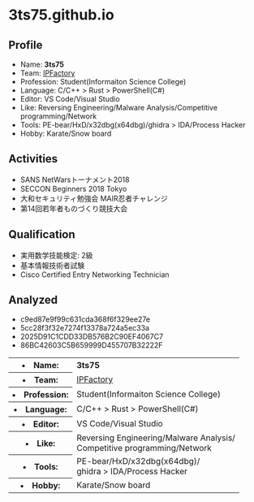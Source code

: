 # 3ts75.github.io

## Profile
- Name: **3ts75**
- Team: [IPFactory](https://ipfactory.github.io)
- Profession: Student(Informaiton Science College)
- Language: C/C++ > Rust > PowerShell(C#)
- Editor: VS Code/Visual Studio
- Like: Reversing Engineering/Malware Analysis/Competitive programming/Network
- Tools: PE-bear/HxD/x32dbg(x64dbg)/ghidra > IDA/Process Hacker
- Hobby: Karate/Snow board

## Activities
- SANS NetWarsトーナメント2018
- SECCON Beginners 2018 Tokyo
- 大和セキュリティ勉強会 MAIR忍者チャレンジ
- 第14回若年者ものづくり競技大会

## Qualification
- 実用数学技能検定: 2級
- 基本情報技術者試験
- Cisco Certified Entry Networking Technician

## Analyzed
- c9ed87e9f99c631cda368f6f329ee27e
- 5cc28f3f32e7274f13378a724a5ec33a
- 2025D91C1CDD33DB576B2C90EF4067C7
- 86BC42603C5B659999D455707B32222F


<table>
    <tr><th><li>Name:</li></th><td><strong>3ts75</strong></td></tr>
    <tr><th><li>Team:</li></th><td><a class="Link" href="https://ipfactory.github.io">IPFactory</a></td></tr>
    <tr><th><li>Profession:</li></th><td>Student(Informaiton Science College)</td></tr>
    <tr><th><li>Language:</li></th><td>C/C++ > Rust > PowerShell(C#)</td></tr>
    <tr><th><li>Editor:</li></th><td>VS Code/Visual Studio</td></tr>
    <tr><th><li>Like:</li></th><td>Reversing Engineering/Malware Analysis/<br>Competitive programming/Network</td></tr>
    <tr><th><li>Tools:</li></th><td>PE-bear/HxD/x32dbg(x64dbg)/<br>ghidra > IDA/Process Hacker</td></tr>
    <tr><th><li>Hobby:</li></th><td>Karate/Snow board</td></tr>
</table>
